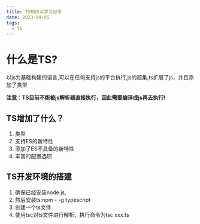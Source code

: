 ```yaml
---
title: TS知识点学习记录
date: 2023-04-05
tags:
  - TS
---
```

# 什么是TS?

以js为基础构建的语言,可以在任何支持js的平台执行,js的超集,ts扩展了js，并且添加了类型

**注意：TS目前不能被js解析器直接执行，因此需要编译成js再去执行!**

## TS增加了什么？

1. 类型
2. 支持ES的新特性
3. 添加了ES不具备的新特性
4. 丰富的配置选项

## TS开发环境的搭建

1. 确保已经安装node.js,
2. 然后安装ts:npm - -g typescript
3. 创建一个ts文件
4. 使用tsc对ts文件进行解析，执行命令为tsc xxx.ts
